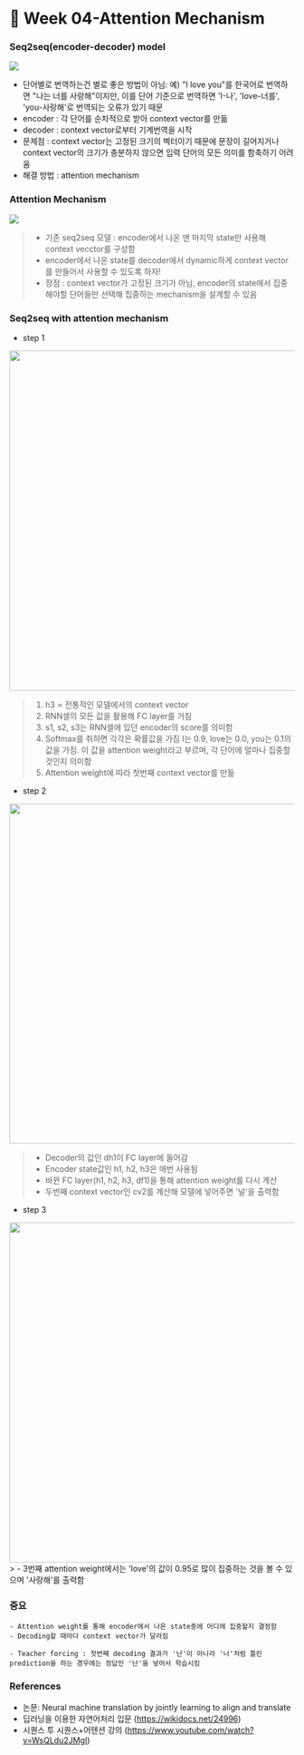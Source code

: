 # 🐫 Week 04-Attention Mechanism

### Seq2seq(encoder-decoder) model
<img src="https://user-images.githubusercontent.com/33839093/110282162-5a2b5f00-8021-11eb-9c4b-d0bd65e7f831.png" width="- 600">

- 단어별로 번역하는건 별로 좋은 방법이 아님: 예) "I love you"를 한국어로 번역하면 "나는 너를 사랑해"이지만, 이를 단어 기준으로 번역하면 'I-나', 'love-너를', 'you-사랑해'로 번역되는 오류가 있기 때문
- encoder : 각 단어를 순차적으로 받아 context vector를 만듦
- decoder : context vector로부터 기계번역을 시작
- 문제점 : context vector는 고정된 크기의 벡터이기 때문에 문장이 길어지거나 context vector의 크기가 충분하지 않으면 입력 단어의 모든 의미를 함축하기 어려움
- 해결 방법 : attention mechanism

### Attention Mechanism
<img src="https://user-images.githubusercontent.com/33839093/110282637-2ac92200-8022-11eb-99df-ed670786e24a.png" widt="600">

> - 기존 seq2seq 모델 : encoder에서 나온 맨 마지막 state만 사용해 context vecctor를 구성함
> - encoder에서 나온 state를 decoder에서 dynamic하게 context vector를 만들어서 사용할 수 있도록 하자!
> - 장점 : context vector가 고정된 크기가 아님, encoder의 state에서 집중해야할 단어들만 선택해 집중하는 mechanism을 설계할 수 있음

### Seq2seq with attention mechanism
- step 1
<img src="https://user-images.githubusercontent.com/33839093/110282829-809dca00-8022-11eb-8663-9553adb72128.png" width="600">

> 1) h3 = 전통적인 모델에서의 context vector
> 2) RNN셀의 모든 값을 활용해 FC layer를 거침
> 3) s1, s2, s3는 RNN셀에 있던 encoder의 score를 의미함
> 4) Softmax를 취하면 각각은 확률값을 가짐
	I는 0.9, love는 0.0, you는 0.1의 값을 가짐. 이 값을 attention weight라고 부르며, 각 단어에 얼마나 집중할 것인지 의미함
> 5) Attention weight에 따라 첫번째 context vector를 만듦

- step 2
<img src="https://user-images.githubusercontent.com/33839093/110283097-dffbda00-8022-11eb-9da8-f78ccfc2d047.png" width="600">

> - Decoder의 값인 dh1이 FC layer에 들어감
> - Encoder state값인 h1, h2, h3은 매번 사용됨
> - 바뀐 FC layer(h1, h2, h3, df1)을 통해 attention weight를 다시 계산
> - 두번째 context vector인 cv2를 계산해 모델에 넣어주면 '널'을 출력함

- step 3
<img src="https://user-images.githubusercontent.com/33839093/110283282-27826600-8023-11eb-8910-c7f81deb8426.png" width="600">
> - 3번째 attention weight에서는 'love'의 값이 0.95로 많이 집중하는 것을 볼 수 있으며 '사랑해'를 출력함

### 중요
	- Attention weight를 통해 encoder에서 나온 state중에 어디에 집중할지 결정함
	- Decoding할 때마다 context vector가 달라짐

	- Teacher forcing : 첫번째 decoding 결과가 '난'이 아니라 '너'처럼 틀린 prediction을 하는 경우에는 정답인 '난'을 넣어서 학습시킴

### References
- 논문: Neural machine translation by jointly learning to align and translate
- 딥러닝을 이용한 자연어처리 입문 (https://wikidocs.net/24996)
- 시퀀스 투 시퀀스+어텐션 강의 (https://www.youtube.com/watch?v=WsQLdu2JMgI)
